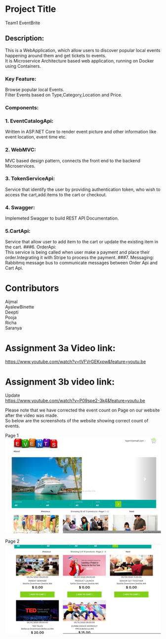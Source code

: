 # Project Title
Team1 EventBrite

## Description:
This is a WebApplication, which allow users to discover popular local events happening around them and get tickets to events.</br>
It is Microservice Architecture based web application, running on Docker using Containers.

### Key Feature:
Browse popular local Events.</br>
Filter Events based on Type,Category,Location and Price.

### Components:
### 1. EventCatalogApi:</br>
Written in ASP.NET Core to render event picture and other information like event location, event time etc. 
### 2. WebMVC:</br>
MVC based design pattern, connects the front end to the backend Microservices.
### 3. TokenServiceApi:</br>
Service that identify the user by providing authentication token, who wish to access the cart,add items to the cart or checkout. 
### 4. Swagger:</br>
Implemeted Swagger to build REST API Documentation.
### 5.CartApi:</br>
Service that allow user to add item to the cart or update the existing item in the cart.
###6. OrderApi:</br>
This service is being called when user make a payment and place their order.Integrating it with Stripe to process the payment.
###7. Messaging:</br>
Rabbitmq message bus to communicate messages between Order Api and Cart Api.


# Contributors
Aijmal</br>
AyalewBinette</br>
Deepti</br>
Pooja</br>
Richa</br>
Saranya</br>

# Assignment 3a Video link:
https://www.youtube.com/watch?v=tVFVrGEKxpw&feature=youtu.be

# Assignment 3b video link:
Update</br>
https://www.youtube.com/watch?v=P09spe2-3k4&feature=youtu.be </br>

Please note that we have corrected the event count on Page on our website after the video was made.</br>
So below are the screenshots of the website showing correct count of events.</br>

  Page 1
![Page1](Page1.png)  


  Page 2 
![Page2](Page2.png)












